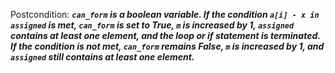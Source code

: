 Postcondition: ***`can_form` is a boolean variable. If the condition `a[i] - x in assigned` is met, `can_form` is set to True, `m` is increased by 1, `assigned` contains at least one element, and the loop or if statement is terminated. If the condition is not met, `can_form` remains False, `m` is increased by 1, and `assigned` still contains at least one element.***